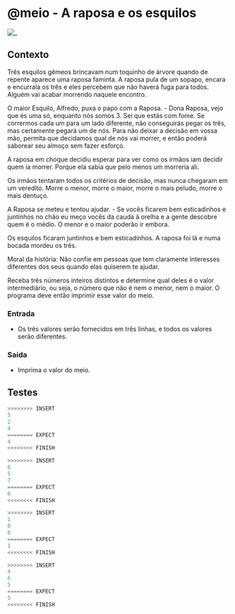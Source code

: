 # @meio - A raposa e os esquilos

![_](cover.jpg)

## Contexto

Três esquilos gêmeos brincavam num toquinho de árvore quando de repente aparece uma raposa faminta. A raposa pula de um sopapo, encara e encurrala os três e eles percebem que não haverá fuga para todos. Alguém vai acabar morrendo naquele encontro.

O maior Esquilo, Alfredo, puxa o papo com a Raposa.
\- Dona Raposa, vejo que és uma só, enquanto nós somos 3. Sei que estás com fome. Se corrermos cada um para um lado diferente, não conseguirás pegar os três, mas certamente pegará um de nós. Para não deixar a decisão em vossa mão, permita que decidamos qual de nós vai morrer, e então poderá saborear seu almoço sem fazer esforço.

A raposa em choque decidiu esperar para ver como os irmãos iam decidir quem ia morrer. Porque ela sabia que pelo menos um morreria ali.

Os irmãos tentaram todos os critérios de decisão, mas nunca chegaram em um veredito. Morre o menor, morre o maior, morre o mais peludo, morre o mais dentuço.

A Raposa se meteu e tentou ajudar.
\- Se vocês ficarem bem esticadinhos e juntinhos no chão eu meço vocês da cauda à orelha e a gente descobre quem é o médio. O menor e o maior poderão ir embora.

Os esquilos ficaram juntinhos e bem esticadinhos. A raposa foi lá e numa bocada mordeu os três.

Moral da história: Não confie em pessoas que tem claramente interesses diferentes dos seus quando elas quiserem te ajudar.

Receba três números inteiros distintos e determine qual deles é o valor intermediário, ou seja, o número que não é nem o menor, nem o maior. O programa deve então imprimir esse valor do meio.

### Entrada

* Os três valores serão fornecidos em três linhas, e todos os valores serão diferentes.

### Saída

* Imprima o valor do meio.

## Testes

```py
>>>>>>>> INSERT
5
2
4
======== EXPECT
4
<<<<<<<< FINISH
```

```py
>>>>>>>> INSERT
6
5
7
======== EXPECT
6
<<<<<<<< FINISH
```

```py
>>>>>>>> INSERT
1
0
6
======== EXPECT
1
<<<<<<<< FINISH
```

```py
>>>>>>>> INSERT
4
6
5
======== EXPECT
5
<<<<<<<< FINISH
```
